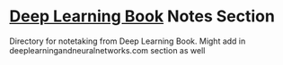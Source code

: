 # [Deep Learning Book][dl] Notes Section

Directory for notetaking from Deep Learning Book. Might add in deeplearningandneuralnetworks.com section as well

[dl]: https://www.deeplearningbook.org/ 'Deep Learning Book'